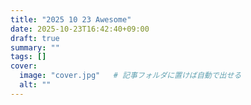 ```yaml
---
title: "2025 10 23 Awesome"
date: 2025-10-23T16:42:40+09:00
draft: true
summary: ""
tags: []
cover:
  image: "cover.jpg"   # 記事フォルダに置けば自動で出せる
  alt: ""
---
```

